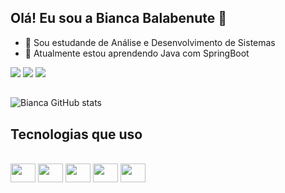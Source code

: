 ## Olá! Eu sou a Bianca Balabenute 👋

- 🔭 Sou estudande de Análise e Desenvolvimento de Sistemas
- 🌱 Atualmente estou aprendendo Java com SpringBoot

<div>
<a href="https://www.instagram.com/bianca_balabenute/" ><img src="https://img.shields.io/badge/Instagram-E4405F?style=for-the-badge&logo=instagram&logoColor=white"></a>
  <a href="https://www.linkedin.com/in/bianca-balabenute-1ba005163/"><img src="https://img.shields.io/badge/LinkedIn-0077B5?style=for-the-badge&logo=linkedin&logoColor=white"></a>
  <a href="mailto:balabenute.bianca@gmail.com"><img src="https://img.shields.io/badge/Gmail-D14836?style=for-the-badge&logo=gmail&logoColor=white"></a>
</div>

##

![Bianca GitHub stats](https://github-readme-stats.vercel.app/api?username=biancabalabenute&show_icons=true&theme=dracula)

## Tecnologias que uso

<div style="display: inline-block;"><br>
    <img height="30" width="40" src="https://cdn.jsdelivr.net/gh/devicons/devicon/icons/javascript/javascript-original.svg" />
    <img height="30" width="40" src="https://cdn.jsdelivr.net/gh/devicons/devicon/icons/csharp/csharp-original.svg" />
    <img height="30" width="40" src="https://cdn.jsdelivr.net/gh/devicons/devicon/icons/html5/html5-original.svg" />
    <img height="30" width="40" src="https://cdn.jsdelivr.net/gh/devicons/devicon/icons/css3/css3-original.svg" />
    <img height="30" width="40" src="https://cdn.jsdelivr.net/gh/devicons/devicon/icons/react/react-original.svg" />
  </div>
  
